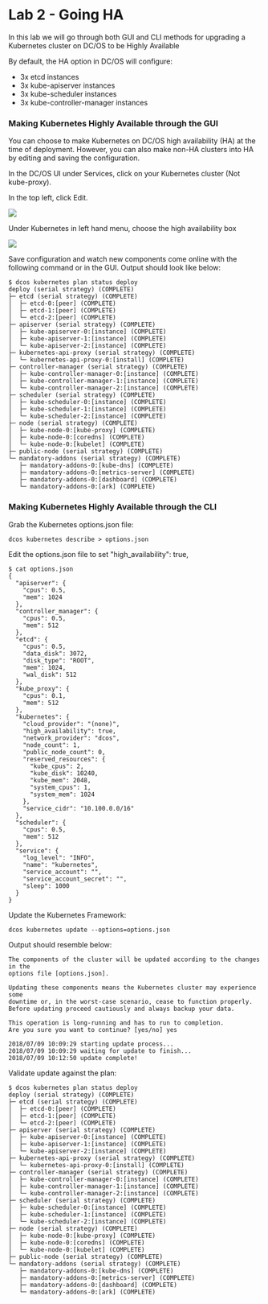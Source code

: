 # Lab 2 - Going HA

In this lab we will go through both GUI and CLI methods for upgrading a Kubernetes cluster on DC/OS to be Highly Available

By default, the HA option in DC/OS will configure:
- 3x etcd instances
- 3x kube-apiserver instances
- 3x kube-scheduler instances
- 3x kube-controller-manager instances

### Making Kubernetes Highly Available through the GUI

You can choose to make Kubernetes on DC/OS high availability (HA) at the time of deployment. However, you can also make non-HA clusters into HA by editing and saving the configuration. 

In the DC/OS UI under Services, click on your Kubernetes cluster (Not kube-proxy). 

In the top left, click Edit.

![](https://i.imgur.com/2dYmVLp.png)

Under Kubernetes in left hand menu, choose the high availability box

![](https://i.imgur.com/PkGHHlJ.png)

Save configuration and watch new components come online with the following command or in the GUI. Output should look like below:

```
$ dcos kubernetes plan status deploy
deploy (serial strategy) (COMPLETE)
├─ etcd (serial strategy) (COMPLETE)
│  ├─ etcd-0:[peer] (COMPLETE)
│  ├─ etcd-1:[peer] (COMPLETE)
│  └─ etcd-2:[peer] (COMPLETE)
├─ apiserver (serial strategy) (COMPLETE)
│  ├─ kube-apiserver-0:[instance] (COMPLETE)
│  ├─ kube-apiserver-1:[instance] (COMPLETE)
│  └─ kube-apiserver-2:[instance] (COMPLETE)
├─ kubernetes-api-proxy (serial strategy) (COMPLETE)
│  └─ kubernetes-api-proxy-0:[install] (COMPLETE)
├─ controller-manager (serial strategy) (COMPLETE)
│  ├─ kube-controller-manager-0:[instance] (COMPLETE)
│  ├─ kube-controller-manager-1:[instance] (COMPLETE)
│  └─ kube-controller-manager-2:[instance] (COMPLETE)
├─ scheduler (serial strategy) (COMPLETE)
│  ├─ kube-scheduler-0:[instance] (COMPLETE)
│  ├─ kube-scheduler-1:[instance] (COMPLETE)
│  └─ kube-scheduler-2:[instance] (COMPLETE)
├─ node (serial strategy) (COMPLETE)
│  ├─ kube-node-0:[kube-proxy] (COMPLETE)
│  ├─ kube-node-0:[coredns] (COMPLETE)
│  └─ kube-node-0:[kubelet] (COMPLETE)
├─ public-node (serial strategy) (COMPLETE)
└─ mandatory-addons (serial strategy) (COMPLETE)
   ├─ mandatory-addons-0:[kube-dns] (COMPLETE)
   ├─ mandatory-addons-0:[metrics-server] (COMPLETE)
   ├─ mandatory-addons-0:[dashboard] (COMPLETE)
   └─ mandatory-addons-0:[ark] (COMPLETE)
```

### Making Kubernetes Highly Available through the CLI

Grab the Kubernetes options.json file:

```
dcos kubernetes describe > options.json
```

Edit the options.json file to set "high_availability": true,

```
$ cat options.json
{
  "apiserver": {
    "cpus": 0.5,
    "mem": 1024
  },
  "controller_manager": {
    "cpus": 0.5,
    "mem": 512
  },
  "etcd": {
    "cpus": 0.5,
    "data_disk": 3072,
    "disk_type": "ROOT",
    "mem": 1024,
    "wal_disk": 512
  },
  "kube_proxy": {
    "cpus": 0.1,
    "mem": 512
  },
  "kubernetes": {
    "cloud_provider": "(none)",
    "high_availability": true,
    "network_provider": "dcos",
    "node_count": 1,
    "public_node_count": 0,
    "reserved_resources": {
      "kube_cpus": 2,
      "kube_disk": 10240,
      "kube_mem": 2048,
      "system_cpus": 1,
      "system_mem": 1024
    },
    "service_cidr": "10.100.0.0/16"
  },
  "scheduler": {
    "cpus": 0.5,
    "mem": 512
  },
  "service": {
    "log_level": "INFO",
    "name": "kubernetes",
    "service_account": "",
    "service_account_secret": "",
    "sleep": 1000
  }
}
```

Update the Kubernetes Framework:

```
dcos kubernetes update --options=options.json
```

Output should resemble below:

```
The components of the cluster will be updated according to the changes in the
options file [options.json].

Updating these components means the Kubernetes cluster may experience some
downtime or, in the worst-case scenario, cease to function properly.
Before updating proceed cautiously and always backup your data.

This operation is long-running and has to run to completion.
Are you sure you want to continue? [yes/no] yes

2018/07/09 10:09:29 starting update process...
2018/07/09 10:09:29 waiting for update to finish...
2018/07/09 10:12:50 update complete!
```

Validate update against the plan:

```
$ dcos kubernetes plan status deploy
deploy (serial strategy) (COMPLETE)
├─ etcd (serial strategy) (COMPLETE)
│  ├─ etcd-0:[peer] (COMPLETE)
│  ├─ etcd-1:[peer] (COMPLETE)
│  └─ etcd-2:[peer] (COMPLETE)
├─ apiserver (serial strategy) (COMPLETE)
│  ├─ kube-apiserver-0:[instance] (COMPLETE)
│  ├─ kube-apiserver-1:[instance] (COMPLETE)
│  └─ kube-apiserver-2:[instance] (COMPLETE)
├─ kubernetes-api-proxy (serial strategy) (COMPLETE)
│  └─ kubernetes-api-proxy-0:[install] (COMPLETE)
├─ controller-manager (serial strategy) (COMPLETE)
│  ├─ kube-controller-manager-0:[instance] (COMPLETE)
│  ├─ kube-controller-manager-1:[instance] (COMPLETE)
│  └─ kube-controller-manager-2:[instance] (COMPLETE)
├─ scheduler (serial strategy) (COMPLETE)
│  ├─ kube-scheduler-0:[instance] (COMPLETE)
│  ├─ kube-scheduler-1:[instance] (COMPLETE)
│  └─ kube-scheduler-2:[instance] (COMPLETE)
├─ node (serial strategy) (COMPLETE)
│  ├─ kube-node-0:[kube-proxy] (COMPLETE)
│  ├─ kube-node-0:[coredns] (COMPLETE)
│  └─ kube-node-0:[kubelet] (COMPLETE)
├─ public-node (serial strategy) (COMPLETE)
└─ mandatory-addons (serial strategy) (COMPLETE)
   ├─ mandatory-addons-0:[kube-dns] (COMPLETE)
   ├─ mandatory-addons-0:[metrics-server] (COMPLETE)
   ├─ mandatory-addons-0:[dashboard] (COMPLETE)
   └─ mandatory-addons-0:[ark] (COMPLETE)
```

